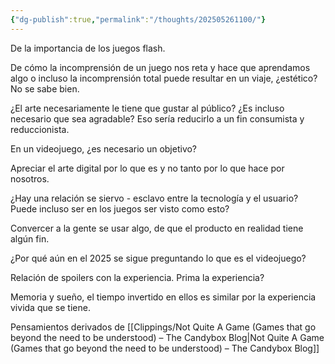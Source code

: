```yaml
---
{"dg-publish":true,"permalink":"/thoughts/202505261100/"}
---
```


De la importancia de los juegos flash. 

De cómo la incomprensión de un juego nos reta y hace que aprendamos algo o incluso la incomprensión total puede resultar en un viaje, ¿estético? No se sabe bien. 

¿El arte necesariamente le tiene que gustar al público? ¿Es incluso necesario que sea agradable? Eso sería reducirlo a un fin consumista y reduccionista.

En un videojuego, ¿es necesario un objetivo?

Apreciar el arte digital por lo que es y no tanto por lo que hace por nosotros. 

¿Hay una relación se siervo - esclavo entre la tecnología y el usuario? Puede incluso ser en los juegos ser visto como esto?

Convercer a la gente se usar algo, de que el producto en realidad tiene algún fin. 

¿Por qué aún en el 2025 se sigue preguntando lo que es el videojuego?

Relación de spoilers con la experiencia. Prima la experiencia?

Memoria y sueño, el tiempo invertido en ellos es similar por la experiencia vivida que se tiene. 

Pensamientos derivados de [[Clippings/Not Quite A Game (Games that go beyond the need to be understood) – The Candybox Blog\|Not Quite A Game (Games that go beyond the need to be understood) – The Candybox Blog]]

